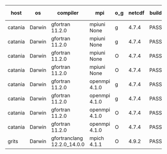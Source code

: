 

| host     | os       | compiler                              | mpi                      | o_g        | netcdf        | build       | u_pass          | u_fail          | s_pass            | s_fail            | e_pass             | e_fail             | nuopc_pass       | nuopc_fail       | artifacts link          |
|----------|----------|---------------------------------------|--------------------------|------------|---------------|-------------|-----------------|-----------------|-------------------|-------------------|--------------------|--------------------|------------------|------------------|-------------------------|
| catania | Darwin | gfortran 11.2.0 | mpiuni None  | g | 4.7.4  | PASS | 12530 | 0 | 9 | 0 | 44 | 0 | None | None | <a href="https://github.com/esmf-org/esmf-test-artifacts/tree/eb9f4730123cf1b8b1974ed9c2858d938fdd41a9/develop/gfortran/11.2.0/g/mpiuni/None" target="_blank">eb9f473</a> | 
| catania | Darwin | gfortran 11.2.0 | mpiuni None  | g | 4.7.4  | PASS | 12530 | 0 | 9 | 0 | 44 | 0 | None | None | <a href="https://github.com/esmf-org/esmf-test-artifacts/tree/c41723f3dd6dddd2372bc71d85d7ca4d4d7ccd8c/develop/gfortran/11.2.0/g/mpiuni/None" target="_blank">c41723f</a> | 
| catania | Darwin | gfortran 11.2.0 | mpiuni None  | O | 4.7.4  | PASS | 12530 | 0 | 9 | 0 | 44 | 0 | None | None | <a href="https://github.com/esmf-org/esmf-test-artifacts/tree/1d24ef135db6d6a6b22bd4b243b02642f90c5bb0/develop/gfortran/11.2.0/O/mpiuni/None" target="_blank">1d24ef1</a> | 
| catania | Darwin | gfortran 11.2.0 | mpiuni None  | O | 4.7.4  | PASS | 12530 | 0 | 9 | 0 | 44 | 0 | None | None | <a href="https://github.com/esmf-org/esmf-test-artifacts/tree/e0bba435345ec078d602f7075e8e82db048fe145/develop/gfortran/11.2.0/O/mpiuni/None" target="_blank">e0bba43</a> | 
| catania | Darwin | gfortran 11.2.0 | openmpi 4.1.0  | g | 4.7.4  | PASS | 14197 | 3 | 51 | 0 | 81 | 0 | 56 | 0 | <a href="https://github.com/esmf-org/esmf-test-artifacts/tree/504c9979a6ceb4601d485f71c3bfa8c0c136c108/develop/gfortran/11.2.0/g/openmpi/4.1.0" target="_blank">504c997</a> | 
| catania | Darwin | gfortran 11.2.0 | openmpi 4.1.0  | g | 4.7.4  | PASS | 14197 | 3 | 51 | 0 | 81 | 0 | 56 | 0 | <a href="https://github.com/esmf-org/esmf-test-artifacts/tree/b84cf5e8e02ec0f22da1f957bb21df38e8b08587/develop/gfortran/11.2.0/g/openmpi/4.1.0" target="_blank">b84cf5e</a> | 
| catania | Darwin | gfortran 11.2.0 | openmpi 4.1.0  | O | 4.7.4  | PASS | 14197 | 3 | 51 | 0 | 81 | 0 | 56 | 0 | <a href="https://github.com/esmf-org/esmf-test-artifacts/tree/915e933ffe01f7069e1ae20d40f4e8352763da67/develop/gfortran/11.2.0/O/openmpi/4.1.0" target="_blank">915e933</a> | 
| catania | Darwin | gfortran 11.2.0 | openmpi 4.1.0  | O | 4.7.4  | PASS | 14197 | 3 | 51 | 0 | 81 | 0 | 56 | 0 | <a href="https://github.com/esmf-org/esmf-test-artifacts/tree/d8c1d4cdd3e56f98ef1eaeaf8f044651272c13b1/develop/gfortran/11.2.0/O/openmpi/4.1.0" target="_blank">d8c1d4c</a> | 
| grits | Darwin | gfortranclang 12.2.0_14.0.0 | mpich 4.1.1  | O | 4.9.2  | PASS | 14200 | 0 | 51 | 0 | 81 | 0 | 44 | 12 | <a href="https://github.com/esmf-org/esmf-test-artifacts/tree/bed9989789883ebf5767f3fa21e19606164d21b2/develop/gfortranclang/12.2.0_14.0.0/O/mpich/4.1.1" target="_blank">bed9989</a> | 
